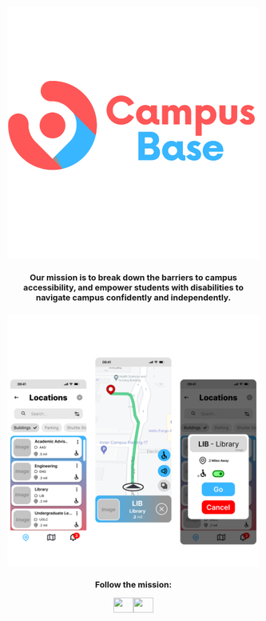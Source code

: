 

<h3 align="center"><img src="logo.svg" alt="SVG Image" /></h3>
<h3 align="center">Our mission is to break down the barriers to campus accessibility, and empower students with disabilities to navigate campus confidently and independently.</h3>
<h3 align="center"><img src="Mockups.png" alt="App Mockups"/></h3>
<h3 align="center">Follow the mission:</h3>
<p align="center">
<a href="https://www.linkedin.com/company/campus-base/" target="blank"><img align="center" src="https://raw.githubusercontent.com/rahuldkjain/github-profile-readme-generator/master/src/images/icons/Social/linked-in-alt.svg" alt="" height="30" width="40" /></a><a href="https://www.instagram.com/campusbase.io/" target="blank"><img align="center" src="https://raw.githubusercontent.com/rahuldkjain/github-profile-readme-generator/master/src/images/icons/Social/instagram.svg" alt="" height="30" width="40" /></a>


